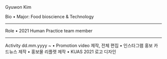 Gyuwon Kim

Bio
•	Major: Food bioscience & Technology
________________________________________
Role
•	2021 Human Practice team member
________________________________________
Activity
dd.mm.yyyy ~
•	Promotion video 제작, 전체 편집
•	인스타그램 홍보 카드뉴스 제작
•	홍보물 리플렛 제작
•	KUAS 2021 로고 디자인

